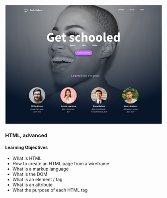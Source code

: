 <img src="https://github.com/CllaudiaB/holbertonschool-web-development/blob/main/html_advanced/images/image-readme.md.png">

### HTML, advanced

#### Learning Objectives
* What is HTML
* How to create an HTML page from a wireframe
* What is a markup language
* What is the DOM
* What is an element / tag
* What is an attribute
* What the purpose of each HTML tag
